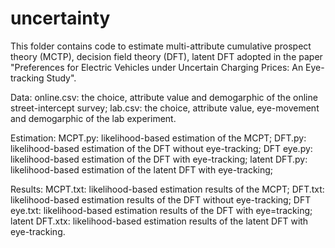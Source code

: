 # uncertainty
This folder contains code to estimate multi-attribute cumulative prospect theory (MCTP), decision field theory (DFT), latent DFT adopted in the paper "Preferences for Electric Vehicles under Uncertain Charging Prices: An Eye-tracking Study".

Data:
online.csv: the choice, attribute value and demogarphic of the online street-intercept survey;
lab.csv: the choice, attribute value, eye-movement and demogarphic of the lab experiment.

Estimation:
MCPT.py: likelihood-based estimation of the MCPT;
DFT.py: likelihood-based estimation of the DFT without eye-tracking;
DFT eye.py: likelihood-based estimation of the DFT with eye-tracking;
latent DFT.py: likelihood-based estimation of the latent DFT with eye-tracking;

Results:
MCPT.txt: likelihood-based estimation results of the MCPT;
DFT.txt: likelihood-based estimation results of the DFT without eye-tracking;
DFT eye.txt: likelihood-based estimation results of the DFT with eye=tracking;
latent DFT.xtx: likelihood-based estimation results of the latent DFT with eye-tracking.
